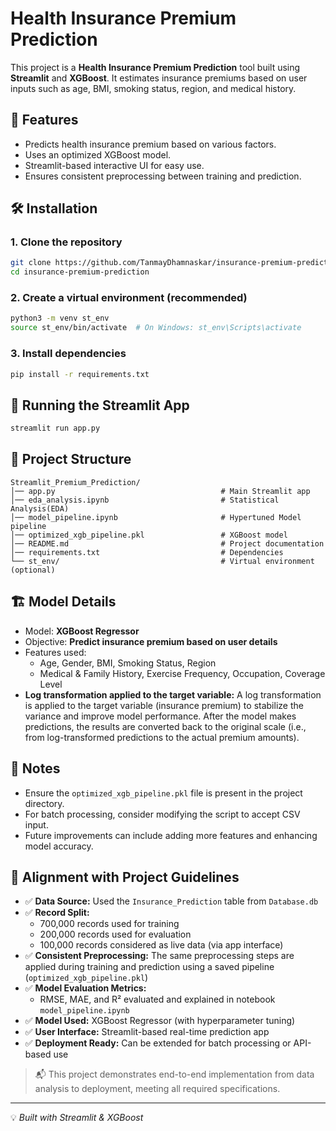 # Health Insurance Premium Prediction

This project is a **Health Insurance Premium Prediction** tool built using **Streamlit** and **XGBoost**. It estimates insurance premiums based on user inputs such as age, BMI, smoking status, region, and medical history.

## 📌 Features
- Predicts health insurance premium based on various factors.
- Uses an optimized XGBoost model.
- Streamlit-based interactive UI for easy use.
- Ensures consistent preprocessing between training and prediction.

## 🛠 Installation
### 1. Clone the repository
```sh
git clone https://github.com/TanmayDhamnaskar/insurance-premium-prediction
cd insurance-premium-prediction
```

### 2. Create a virtual environment (recommended)
```sh
python3 -m venv st_env
source st_env/bin/activate  # On Windows: st_env\Scripts\activate
```

### 3. Install dependencies
```sh
pip install -r requirements.txt
```

## 🚀 Running the Streamlit App
```sh
streamlit run app.py
```

## 📂 Project Structure
```
Streamlit_Premium_Prediction/
│── app.py                                     # Main Streamlit app
│── eda_analysis.ipynb                         # Statistical Analysis(EDA)
│── model_pipeline.ipynb                       # Hypertuned Model pipeline 
│── optimized_xgb_pipeline.pkl                 # XGBoost model
│── README.md                                  # Project documentation
│── requirements.txt                           # Dependencies
└── st_env/                                    # Virtual environment (optional)
```

## 🏗 Model Details
- Model: **XGBoost Regressor**
- Objective: **Predict insurance premium based on user details**
- Features used:
  - Age, Gender, BMI, Smoking Status, Region
  - Medical & Family History, Exercise Frequency, Occupation, Coverage Level
- **Log transformation applied to the target variable:** A log transformation is applied to the target variable (insurance premium) to stabilize the variance and improve model performance. After the model makes predictions, the results are converted back to the original scale (i.e., from log-transformed predictions to the actual premium amounts).

## 📑 Notes
- Ensure the `optimized_xgb_pipeline.pkl` file is present in the project directory.
- For batch processing, consider modifying the script to accept CSV input.
- Future improvements can include adding more features and enhancing model accuracy.

## 📘 Alignment with Project Guidelines

- ✅ **Data Source:** Used the `Insurance_Prediction` table from `Database.db`
- ✅ **Record Split:** 
  - 700,000 records used for training
  - 200,000 records used for evaluation
  - 100,000 records considered as live data (via app interface)
- ✅ **Consistent Preprocessing:** The same preprocessing steps are applied during training and prediction using a saved pipeline (`optimized_xgb_pipeline.pkl`)
- ✅ **Model Evaluation Metrics:**
  - RMSE, MAE, and R² evaluated and explained in notebook `model_pipeline.ipynb`
- ✅ **Model Used:** XGBoost Regressor (with hyperparameter tuning)
- ✅ **User Interface:** Streamlit-based real-time prediction app
- ✅ **Deployment Ready:** Can be extended for batch processing or API-based use

> 📬 This project demonstrates end-to-end implementation from data analysis to deployment, meeting all required specifications.



---
💡 *Built with Streamlit & XGBoost*

